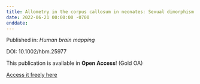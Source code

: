 ```yaml
---
title: Allometry in the corpus callosum in neonates: Sexual dimorphism.
date: 2022-06-21 00:00:00 -0700
enddate:
---
```


Published in: *Human brain mapping*

DOI: 10.1002/hbm.25977

This publication is available in **Open Access**! (Gold OA)

[Access it freely here](https://onlinelibrary.wiley.com/doi/pdfdirect/10.1002/hbm.25977
)


